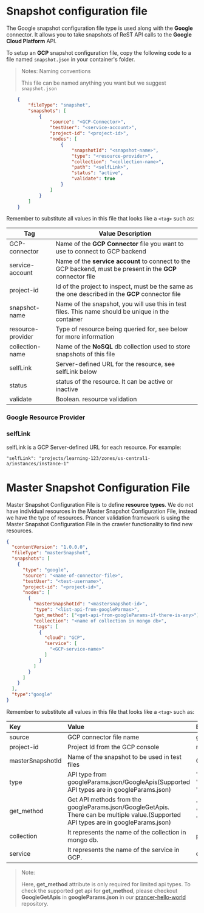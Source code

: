 # Snapshot configuration file

The Google snapshot configuration file type is used along with the **Google** connector. It allows you to take snapshots of ReST API calls to the **Google Cloud Platform** API.

To setup an **GCP** snapshot configuration file, copy the following code to a file named `snapshot.json` in your container's folder.

> <NoteTitle>Notes: Naming conventions</NoteTitle>
>
> This file can be named anything you want but we suggest `snapshot.json`

```json
    {
        "fileType": "snapshot",
        "snapshots": [
            {
                "source": "<GCP-Connector>",
                "testUser": "<service-account>",
                "project-id": "<project-id>",
                "nodes": [
                    {
                        "snapshotId": "<snapshot-name>",
                        "type": "<resource-provider>",
                        "collection": "<collection-name>",
                        "path": "<selfLink>",
                        "status": "active",
                        "validate": true
                    }
                ]
            }
        ]
    }
```

Remember to substitute all values in this file that looks like a `<tag>` such as:

| Tag | Value Description |
|-----|-------------------|
| GCP-connector | Name of the **GCP Connector** file you want to use to connect to GCP backend |
| service-account | Name of the **service account**  to connect to the GCP backend, must be present in the **GCP** connector file |
| project-id | Id of the project to inspect, must be the same as the one described in the **GCP** connector file |
| snapshot-name | Name of the snapshot, you will use this in test files. This name should be unique in the container |
| resource-provider | Type of resource being queried for, see below for more information |
| collection-name | Name of the **NoSQL** db collection used to store snapshots of this file |
| selfLink | Server-defined URL for the resource, see selfLink below |
| status | status of the resource. It can be active or inactive |
| validate | Boolean. resource validation |

### Google Resource Provider



### selfLink

selfLink is a GCP Server-defined URL for each resource. For example:

    "selfLink": "projects/learning-123/zones/us-central1-a/instances/instance-1"

# Master Snapshot Configuration File
Master Snapshot Configuration File is to define **resource types**. We do not have individual resources in the Master Snapshot Configuration File, instead we have the type of resources.
Prancer validation framework is using the Master Snapshot Configuration File in the crawler functionality to find new resources.

```json
{
  "contentVersion": "1.0.0.0",
  "fileType": "masterSnapshot",
  "snapshots": [
    {
      "type": "google",
      "source": "<name-of-connector-file>",
      "testUser": "<test-username>",
      "project-id": "<project-id>",
      "nodes": [
        {
          "masterSnapshotId": "<mastersnapshot-id>",
          "type": "<list-api-from-googleParmas>",
          "get_method": ["<get-api-from-googleParams-if-there-is-any>"],
          "collection": "<name of collection in mongo db>",
          "tags": [
            {
              "cloud": "GCP",
              "service": [
                "<GCP-service-name>"
              ]
            }
          ]
        }
      ]
    }
  ],
  "type":"google"
}
```

Remember to substitute all values in this file that looks like a `<tag>` such as:

| Key|Value| Example|
|:---------------- |:------------|:------------|
| source| GCP connector file name |googleConnector|
| project-id        |Project Id from the GCP console|      my-project-1234567890      |
| masterSnapshotId  |        Name of the snapshot to be used  in test files |     GOOGLE_PROJECTS_IAM|
| type| API type from googleParams.json/GoogleApis(Supported API types are in googleParams.json)|"compute/projects.list",</br> "gcp.services.list",</br> "projects.accounts.list"|
| get_method|Get API methods from the googleParams.json/GoogleGetApis. </br>There can be multiple value.(Supported API types are in googleParams.json)|    "cloudresourcemanager/projects.getIamPolicy",</br> "serviceusage/gcp.services.get", </br> "iam/projects.accounts.get"    |
| collection|        It represents the name of the collection in mongo db. |     project_iam_user|
| service|        It represents the name of the service in GCP. |     compute|

> <Notetitle>Note:</Notetitle>
>
> Here, **get_method** attribute is only required for limited api types. To check the supported get api for **get_method**, please checkout **GoogleGetApis** in **googleParams.json** in our [prancer-hello-world](https://github.com/prancer-io/prancer-hello-world) repository.
